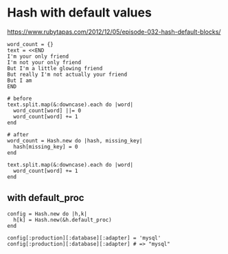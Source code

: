 # Hash with default values

https://www.rubytapas.com/2012/12/05/episode-032-hash-default-blocks/

```
word_count = {}
text = <<END
I'm your only friend
I'm not your only friend
But I'm a little glowing friend
But really I'm not actually your friend
But I am
END

# before
text.split.map(&:downcase).each do |word|
  word_count[word] ||= 0
  word_count[word] += 1
end

# after
word_count = Hash.new do |hash, missing_key|
  hash[missing_key] = 0
end

text.split.map(&:downcase).each do |word|
  word_count[word] += 1
end
```

## with default_proc
```
config = Hash.new do |h,k|
  h[k] = Hash.new(&h.default_proc)
end

config[:production][:database][:adapter] = 'mysql'
config[:production][:database][:adapter] # => "mysql"

```

